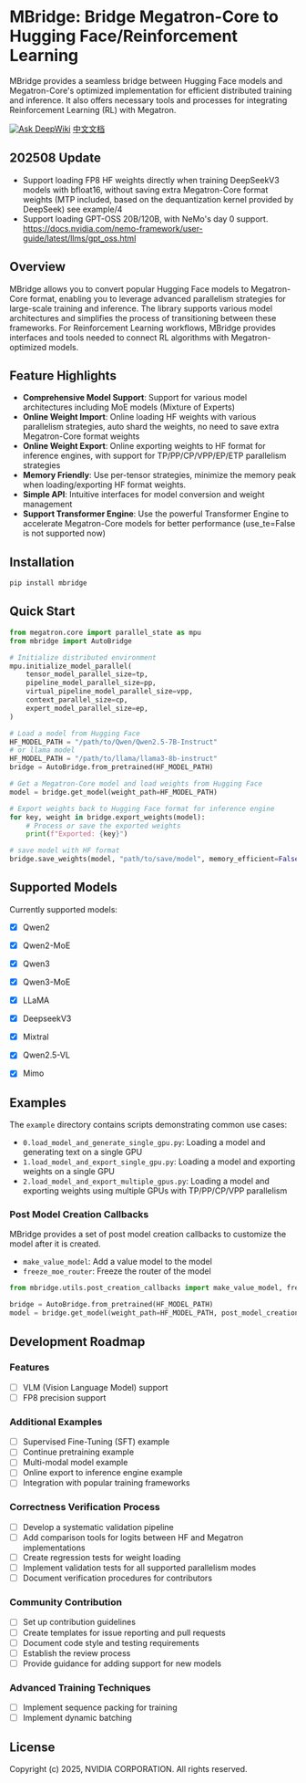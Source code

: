 # MBridge: Bridge Megatron-Core to Hugging Face/Reinforcement Learning

MBridge provides a seamless bridge between Hugging Face models and Megatron-Core's optimized implementation for efficient distributed training and inference. It also offers necessary tools and processes for integrating Reinforcement Learning (RL) with Megatron.

[![Ask DeepWiki](https://deepwiki.com/badge.svg)](https://deepwiki.com/ISEEKYAN/mbridge)
[中文文档](README.zh-CN.md)

## 202508 Update
- Support loading FP8 HF weights directly when training DeepSeekV3 models with bfloat16, without saving extra Megatron-Core format weights (MTP included, based on the dequantization kernel provided by DeepSeek) see example/4
- Support loading GPT-OSS 20B/120B, with NeMo's day 0 support. https://docs.nvidia.com/nemo-framework/user-guide/latest/llms/gpt_oss.html

## Overview

MBridge allows you to convert popular Hugging Face models to Megatron-Core format, enabling you to leverage advanced parallelism strategies for large-scale training and inference. The library supports various model architectures and simplifies the process of transitioning between these frameworks. For Reinforcement Learning workflows, MBridge provides interfaces and tools needed to connect RL algorithms with Megatron-optimized models.

## Feature Highlights

- **Comprehensive Model Support**: Support for various model architectures including MoE models (Mixture of Experts)
- **Online Weight Import**: Online loading HF weights with various parallelism strategies, auto shard the weights, no need to save extra Megatron-Core format weights
- **Online Weight Export**: Online exporting weights to HF format for inference engines, with support for TP/PP/CP/VPP/EP/ETP parallelism strategies
- **Memory Friendly**: Use per-tensor strategies, minimize the memory peak when loading/exporting HF format weights.
- **Simple API**: Intuitive interfaces for model conversion and weight management
- **Support Transformer Engine**: Use the powerful Transformer Engine to accelerate Megatron-Core models for better performance (use_te=False is not supported now)

## Installation

```bash
pip install mbridge
```

## Quick Start

```python
from megatron.core import parallel_state as mpu
from mbridge import AutoBridge

# Initialize distributed environment
mpu.initialize_model_parallel(
    tensor_model_parallel_size=tp,
    pipeline_model_parallel_size=pp,
    virtual_pipeline_model_parallel_size=vpp,
    context_parallel_size=cp,
    expert_model_parallel_size=ep,
)

# Load a model from Hugging Face
HF_MODEL_PATH = "/path/to/Qwen/Qwen2.5-7B-Instruct"
# or llama model
HF_MODEL_PATH = "/path/to/llama/llama3-8b-instruct"
bridge = AutoBridge.from_pretrained(HF_MODEL_PATH)

# Get a Megatron-Core model and load weights from Hugging Face
model = bridge.get_model(weight_path=HF_MODEL_PATH)

# Export weights back to Hugging Face format for inference engine
for key, weight in bridge.export_weights(model):
    # Process or save the exported weights
    print(f"Exported: {key}")

# save model with HF format
bridge.save_weights(model, "path/to/save/model", memory_efficient=False) # set memory_efficient=True if the model is vary large
```

## Supported Models

Currently supported models:
- [x] Qwen2
- [x] Qwen2-MoE
- [x] Qwen3
- [x] Qwen3-MoE
- [x] LLaMA
- [x] DeepseekV3
- [x] Mixtral
- [x] Qwen2.5-VL
- [x] Mimo


## Examples

The `example` directory contains scripts demonstrating common use cases:

- `0.load_model_and_generate_single_gpu.py`: Loading a model and generating text on a single GPU
- `1.load_model_and_export_single_gpu.py`: Loading a model and exporting weights on a single GPU
- `2.load_model_and_export_multiple_gpus.py`: Loading a model and exporting weights using multiple GPUs with TP/PP/CP/VPP parallelism

### Post Model Creation Callbacks

MBridge provides a set of post model creation callbacks to customize the model after it is created.

- `make_value_model`: Add a value model to the model
- `freeze_moe_router`: Freeze the router of the model

```python
from mbridge.utils.post_creation_callbacks import make_value_model, freeze_moe_router

bridge = AutoBridge.from_pretrained(HF_MODEL_PATH)
model = bridge.get_model(weight_path=HF_MODEL_PATH, post_model_creation_callbacks=[make_value_model, freeze_moe_router])

```

## Development Roadmap

### Features
- [ ] VLM (Vision Language Model) support
- [ ] FP8 precision support

### Additional Examples
- [ ] Supervised Fine-Tuning (SFT) example
- [ ] Continue pretraining example
- [ ] Multi-modal model example
- [ ] Online export to inference engine example
- [ ] Integration with popular training frameworks

### Correctness Verification Process
- [ ] Develop a systematic validation pipeline
- [ ] Add comparison tools for logits between HF and Megatron implementations
- [ ] Create regression tests for weight loading
- [ ] Implement validation tests for all supported parallelism modes
- [ ] Document verification procedures for contributors

### Community Contribution
- [ ] Set up contribution guidelines
- [ ] Create templates for issue reporting and pull requests
- [ ] Document code style and testing requirements
- [ ] Establish the review process
- [ ] Provide guidance for adding support for new models

### Advanced Training Techniques
- [ ] Implement sequence packing for training
- [ ] Implement dynamic batching

## License

Copyright (c) 2025, NVIDIA CORPORATION. All rights reserved.
